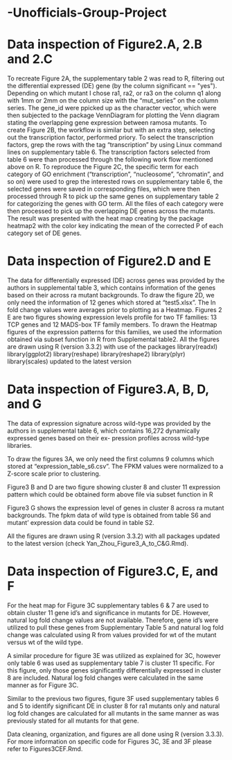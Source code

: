 # -Unofficials-Group-Project
# Data inspection of Figure2.A, 2.B and 2.C
To recreate Figure 2A, the supplementary table 2 was read to R, filtering out the differential expressed (DE) gene (by the column significant == "yes"). Depending on which mutant I chose ra1, ra2, or ra3 on the column q1 along with 1mm or 2mm on the column size with the “mut_series” on the column series. The gene_id were ppicked up as the character vector, which were then subjected to the package VennDiagram for plotting the Venn diagram stating the overlapping gene expression between ramosa mutants. 
To create Figure 2B, the workflow is similar but with an extra step, selecting out the transcription factor, performed priory. To select the transcription factors, grep the rows with the tag “transcription” by using Linux command lines on supplementary table 6. The transcription factors selected from table 6 were than processed through the following work flow mentioned above on R.
To reproduce the Figure 2C, the specific term for each category of GO enrichment (“transcription”, “nucleosome”, “chromatin”, and so on) were used to grep the interested rows on supplementary table 6, the selected genes were saved in corresponding files, which were then processed through R to pick up the same genes on supplementary table 2 for categorizing the genes with GO term. All the files of each category were then processed to pick up the overlapping DE genes across the mutants. The result was presented with the heat map creating by the package heatmap2 with the color key indicating the mean of the corrected P of each category set of DE genes. 

# Data inspection of Figure2.D and E
The data for differentially expressed (DE) across genes was provided by the authors in supplemental table 3, which contains information of the genes based on their across ra mutant backgrounds. 
To draw the figure 2D, we only need the information of 12 genes which stored at “test5.xlsx”. The ln fold change values were averages prior to plotting as a Heatmap.
Figures 2 E are two figures showing expression levels profile for two TF families: 13 TCP genes and 12 MADS-box TF family members. 
To drawn the Heatmap figures of the expression patterns for this families, we used the information obtained via subset function in R from Supplemental table2.
All the figures are drawn using R (version 3.3.2) with use of the packages 
library(readxl)
library(ggplot2)
library(reshape)
library(reshape2)
library(plyr)
library(scales)
updated to the latest version

# Data inspection of Figure3.A, B, D, and G

The data of expression signature across wild-type was provided by the authors in supplemental table 6, which contains 16,272 dynamically expressed genes based on their ex- pression profiles across wild-type libraries.

To draw the figures 3A, we only need the first columns 9 columns which stored at “expression_table_s6.csv”. The FPKM values were normalized to a Z-score scale prior to clustering. 

Figure3 B and D are two figure showing cluster 8 and cluster 11 expression pattern which could be obtained form above file via subset function in R

Figure3 G shows the expression level of genes in cluster 8 across ra mutant backgrounds. The fpkm data of wild type is obtained from table S6 and mutant’ expression data could be found in table S2.

All the figures are drawn using R (version 3.3.2) with all packages updated to the latest version (check Yan_Zhou_Figure3_A_to_C&G.Rmd).

# Data inspection of Figure3.C, E, and F

For the heat map for Figure 3C supplementary tables 6 & 7 are used to obtain cluster 11 gene id’s and significance in mutants for DE. However, natural log fold change values are not available. Therefore, gene id’s were utilized to pull these genes from Supplementary Table 5 and natural log fold change was calculated using R from values provided for wt of the mutant versus wt of the wild type. 

A similar procedure for figure 3E was utilized as explained for 3C, however only table 6 was used as supplementary table 7 is cluster 11 specific. For this figure, only those genes significantly differentially expressed in cluster 8 are included. Natural log fold changes were calculated in the same manner as for Figure 3C.

Similar to the previous two figures, figure 3F used supplementary tables 6 and 5 to identify significant DE in cluster 8 for ra1 mutants only and natural log fold changes are calculated for all mutants in the same manner as was previously stated for all mutants for that gene.

Data cleaning, organization, and figures are all done using R (version 3.3.3). For more information on specific code for Figures 3C, 3E and 3F please refer to Figures3CEF.Rmd.
